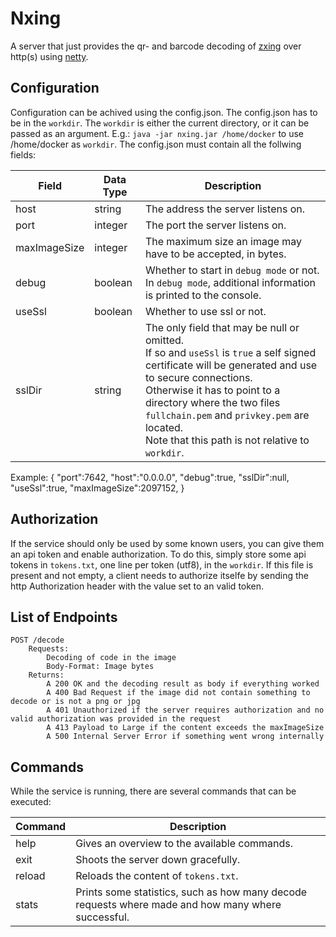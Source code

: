 # Nxing
A server that just provides the qr- and barcode decoding of [zxing](https://github.com/zxing/zxing) over http(s) using [netty](https://netty.io/).

## Configuration
Configuration can be achived using the config.json.
The config.json has to be in the `workdir`. The `workdir` is either the current directory, or it can be passed as an argument.
E.g.: `java -jar nxing.jar /home/docker` to use /home/docker as `workdir`.
The config.json must contain all the follwing fields:

| Field        | Data Type | Description                       |
|--------------|---------------------------------------------------|------------------------------------|
| host         | string    | The address the server listens on.                                                                          |
| port         | integer   | The port the server listens on.                                                                             |
| maxImageSize | integer   | The maximum size an image may have to be accepted, in bytes.                                                |
| debug        | boolean   | Whether to start in `debug mode` or not. In `debug mode`, additional information is printed to the console. |
| useSsl       | boolean   | Whether to use ssl or not.                                                                                  |
| sslDir       | string    | The only field that may be null or omitted.<br>If so and `useSsl` is `true` a self signed certificate will be generated and use to secure connections.<br>Otherwise it has to point to a directory where the two files `fullchain.pem` and `privkey.pem` are located.<br>Note that this path is not relative to `workdir`. |

Example:
	{
		"port":7642,
		"host":"0.0.0.0",
		"debug":true,
		"sslDir":null,
		"useSsl":true,
		"maxImageSize":2097152,
	}

## Authorization
If the service should only be used by some known users, you can give them an api token and enable authorization.
To do this, simply store some api tokens in `tokens.txt`, one line per token (utf8), in the `workdir`.
If this file is present and not empty, a client needs to authorize itselfe by sending the http Authorization header with the value set to an valid token.

## List of Endpoints
	POST /decode
		Requests:
			Decoding of code in the image
			Body-Format: Image bytes
		Returns:
			A 200 OK and the decoding result as body if everything worked
			A 400 Bad Request if the image did not contain something to decode or is not a png or jpg
			A 401 Unauthorized if the server requires authorization and no valid authorization was provided in the request
			A 413 Payload to Large if the content exceeds the maxImageSize
			A 500 Internal Server Error if something went wrong internally
	
## Commands
While the service is running, there are several commands that can be executed:

| Command | Description                                                                                        |
|---------|----------------------------------------------------------------------------------------------------|
| help    | Gives an overview to the available commands.                                                       |
| exit    | Shoots the server down gracefully.                                                                 |
| reload  | Reloads the content of `tokens.txt`.                                                               |
| stats   | Prints some statistics, such as how many decode requests where made and how many where successful. |